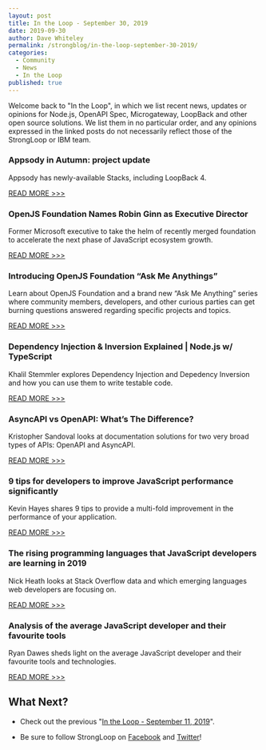 ```yaml
---
layout: post
title: In the Loop - September 30, 2019
date: 2019-09-30
author: Dave Whiteley
permalink: /strongblog/in-the-loop-september-30-2019/
categories:
  - Community
  - News
  - In the Loop
published: true
---
```


Welcome back to "In the Loop", in which we list recent news, updates or opinions for Node.js, OpenAPI Spec, Microgateway, LoopBack and other open source solutions. We list them in no particular order, and any opinions expressed in the linked posts do not necessarily reflect those of the StrongLoop or IBM team.
<!--more-->

### Appsody in Autumn: project update

Appsody has newly-available Stacks, including LoopBack 4.

[READ MORE >>>](https://medium.com/appsody/appsody-in-autumn-project-update-2f89bdca7d96)

### OpenJS Foundation Names Robin Ginn as Executive Director

Former Microsoft executive to take the helm of recently merged foundation to accelerate the next phase of JavaScript ecosystem growth.

[READ MORE >>>](https://openjsf.org/blog/2019/09/25/press-release-openjs-foundation-names-robin-ginn-as-executive-director/)

### Introducing OpenJS Foundation “Ask Me Anythings”

Learn about OpenJS Foundation and a brand new “Ask Me Anything” series where community members, developers, and other curious parties can get burning questions answered regarding specific projects and topics.

[READ MORE >>>](https://openjsf.org/blog/2019/09/26/introducing-openjs-foundation-ask-me-anythings/)

### Dependency Injection & Inversion Explained | Node.js w/ TypeScript

Khalil Stemmler explores Dependency Injection and Depedency Inversion and how you can use them to write testable code.

[READ MORE >>>](https://khalilstemmler.com/articles/tutorials/dependency-injection-inversion-explained/)

### AsyncAPI vs OpenAPI: What’s The Difference?

Kristopher Sandoval looks at documentation solutions for two very broad types of APIs: OpenAPI and AsyncAPI. 

[READ MORE >>>](https://nordicapis.com/asyncapi-vs-openapi-whats-the-difference/)

### 9 tips for developers to improve JavaScript performance significantly

Kevin Hayes shares 9 tips to provide a multi-fold improvement in the performance of your application.

[READ MORE >>>](https://jaxenter.com/9-tips-javascript-160959.html)

### The rising programming languages that JavaScript developers are learning in 2019

Nick Heath looks at Stack Overflow data and which emerging languages web developers are focusing on. 

[READ MORE >>>](https://www.techrepublic.com/article/the-rising-programming-languages-that-javascript-developers-are-learning-in-2019/)

### Analysis of the average JavaScript developer and their favourite tools

Ryan Dawes sheds light on the average JavaScript developer and their favourite tools and technologies.

[READ MORE >>>](https://www.developer-tech.com/news/2019/sep/03/analysis-average-javascript-developer-favourite-tools/)

## What Next?

* Check out the previous "[In the Loop - September 11, 2019](https://strongloop.com/strongblog/in-the-loop-september-11-2019/)".

* Be sure to follow StrongLoop on [Facebook](https://www.facebook.com/strongloop/) and [Twitter](https://twitter.com/StrongLoop)!
